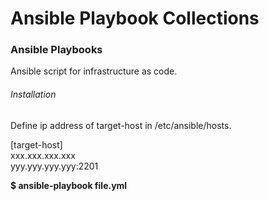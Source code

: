 # Ansible Playbook Collections

<h3> Ansible Playbooks </h3>
Ansible script for infrastructure as code.

<h6> Installation </h6>
Define ip address of target-host in /etc/ansible/hosts.

[target-host]<br>
xxx.xxx.xxx.xxx <br>
yyy.yyy.yyy.yyy:2201 <br>


**$ ansible-playbook file.yml**
